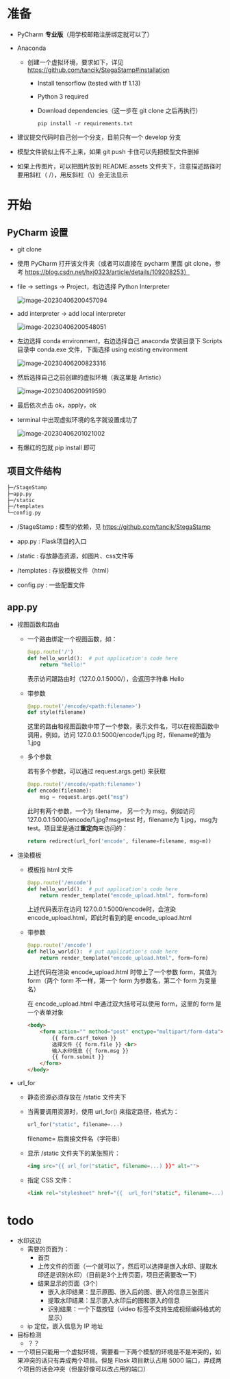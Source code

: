 # 准备

- PyCharm **专业版**（用学校邮箱注册绑定就可以了）

- Anaconda 

  - 创建一个虚拟环境，要求如下，详见 https://github.com/tancik/StegaStamp#installation

    - Install tensorflow (tested with tf 1.13)

    - Python 3 required

    - Download dependencies（这一步在 git clone 之后再执行）

      ```
      pip install -r requirements.txt
      ```

      

- 建议提交代码时自己创一个分支，目前只有一个 develop 分支

- 模型文件貌似上传不上来，如果 git push 卡住可以先把模型文件删掉

- 如果上传图片，可以把图片放到 README.assets 文件夹下，注意描述路径时要用斜杠（ /），用反斜杠（\）会无法显示

# 开始

## PyCharm 设置

- git clone

- 使用 PyCharm 打开该文件夹（或者可以直接在 pycharm 里面 git clone，参考 https://blog.csdn.net/hxj0323/article/details/109208253）

- file -> settings -> Project，右边选择 Python Interpreter

  ![image-20230406200457094](README.assets/image-20230406200457094.png)

- add interpreter ->  add local interpreter

  ![image-20230406200548051](README.assets/image-20230406200548051.png)

- 左边选择 conda environment，右边选择自己 anaconda 安装目录下 Scripts 目录中 conda.exe 文件，下面选择 using existing environment

  ![image-20230406200823316](README.assets/image-20230406200823316.png)

- 然后选择自己之前创建的虚拟环境（我这里是 Artistic）

  ![image-20230406200919590](README.assets/image-20230406200919590.png)

- 最后依次点击 ok，apply，ok

- terminal 中出现虚拟环境的名字就设置成功了

  ![image-20230406201021002](README.assets/image-20230406201021002.png)

- 有爆红的包就 pip install 即可



## 项目文件结构

```sh
├─/StageStamp
├─app.py
├─/static
├─/templates
└─config.py

```

- /StageStamp : 模型的依赖，见 https://github.com/tancik/StegaStamp

- app.py : Flask项目的入口

- /static : 存放静态资源，如图片、css文件等

- /templates : 存放模板文件（html）

- config.py : 一些配置文件

  

## app.py

- 视图函数和路由

  - 一个路由绑定一个视图函数，如：

    ```python
    @app.route('/')
    def hello_world():  # put application's code here
        return "hello!"
    
    ```

    表示访问跟路由时（127.0.0.1:5000/），会返回字符串 Hello

  - 带参数

    ```python
    @app.route('/encode/<path:filename>')
    def style(filename)
    ```

    这里的路由和视图函数中带了一个参数，表示文件名，可以在视图函数中调用，例如，访问 127.0.0.1:5000/encode/1.jpg 时，filename的值为 1.jpg

  - 多个参数

    若有多个参数，可以通过 request.args.get() 来获取

    ```python
    @app.route('/encode/<path:filename>')
    def encode(filename):
        msg = request.args.get("msg")
    ```

    此时有两个参数，一个为 filename， 另一个为 msg，例如访问  127.0.0.1:5000/encode/1.jpg?msg=test  时，filename为 1.jpg，msg为 test。项目里是通过**重定向**来访问的：

    ```python
    return redirect(url_for('encode', filename=filename, msg=m))
    ```

    

- 渲染模板

  - 模板指 html 文件

    ```python
    @app.route('/encode')
    def hello_world():  # put application's code here
        return render_template("encode_upload.html", form=form)
    
    ```

    上述代码表示在访问 127.0.0.1:5000/encode时，会渲染 encode_upload.html，即此时看到的是 encode_upload.html

  - 带参数

    ```python
    @app.route('/encode')
    def hello_world():  # put application's code here
        return render_template("encode_upload.html", form=form)
    ```

    上述代码在渲染 encode_upload.html 时带上了一个参数 form，其值为 form（两个 form 不一样，第一个 form 为参数名，第二个 form 为变量名）

    在 encode_upload.html 中通过双大括号可以使用 form，这里的 form 是一个表单对象

    ```html
    <body>
        <form action="" method="post" enctype="multipart/form-data">
            {{ form.csrf_token }}
            选择文件 {{ form.file }} <br>
            输入水印信息 {{ form.msg }}
            {{ form.submit }}
        </form>
    </body>
    ```

    

- url_for

  - 静态资源必须存放在 /static 文件夹下

  - 当需要调用资源时，使用 url_for() 来指定路径，格式为：

    ```python
    url_for("static", filename=...)
    ```

    filename= 后面接文件名（字符串）

  - 显示 /static 文件夹下的某张照片：

    ```html
    <img src="{{ url_for("static", filename=...) }}" alt="">
    ```

  - 指定 CSS 文件：

    ```html
    <link rel="stylesheet" href="{{  url_for("static", filename=...) } }}">
    ```



# todo

- 水印这边
  - 需要的页面为：
    - 首页
    - 上传文件的页面（一个就可以了，然后可以选择是嵌入水印、提取水印还是识别水印）（目前是3个上传页面，项目还需要改一下）
    - 结果显示的页面（3个）
      - 嵌入水印结果：显示原图、嵌入后的图、嵌入的信息三张图片
      - 提取水印结果：显示嵌入水印后的图和嵌入的信息
      - 识别结果：一个下载按钮（video 标签不支持生成视频编码格式的显示）
  - ip 定位，嵌入信息为 IP 地址
- 目标检测
  - ？？
- 一个项目只能用一个虚拟环境，需要看一下两个模型的环境是不是冲突的，如果冲突的话只有弄成两个项目。但是 Flask 项目默认占用 5000 端口，弄成两个项目的话会冲突（但是好像可以改占用的端口）

